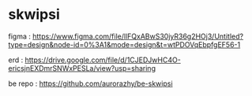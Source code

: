 # skwipsi
 
figma : https://www.figma.com/file/llFQxABwS30jyR36g2HOj3/Untitled?type=design&node-id=0%3A1&mode=design&t=wtPDOVqEbpfgEF56-1

erd : https://drive.google.com/file/d/1CJEDJwHC4O-ericsjnEXDmrSNWxPESLa/view?usp=sharing

be repo : https://github.com/aurorazhy/be-skwipsi
